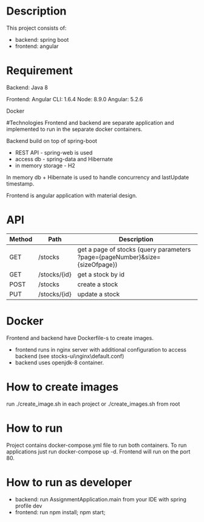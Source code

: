 # Description
This project consists of: 
- backend: spring boot
- frontend: angular

# Requirement
Backend:
Java 8

Frontend:
Angular CLI: 1.6.4
Node: 8.9.0
Angular: 5.2.6

Docker

#Technologies
Frontend and backend are separate application and implemented to run in the separate docker containers.

Backend build on top of spring-boot
- REST API          - spring-web is used
- access db         - spring-data and Hibernate
- in memory storage - H2

In memory db + Hibernate is used to handle concurrency and lastUpdate timestamp.

Frontend is angular application with material design.

# API
Method       | Path          | Description   |
------------ | ------------- | ------------- |
GET | /stocks      | get a page of stocks (query parameters ?page={pageNumber}&size={sizeOfpage})
GET | /stocks/{id} | get a stock by id
POST| /stocks      | create a stock
PUT | /stocks/{id} | update a stock

# Docker
Frontend and backend have Dockerfile-s to create images. 
- frontend runs in nginx server with additional configuration to access backend (see stocks-ui\nginx\default.conf)
- backend uses openjdk-8 container.

# How to create images
run ./create_image.sh in each project or ./create_images.sh from root

# How to run
Project contains docker-compose.yml file to run both containers.
To run applications just run docker-compose up -d. Frontend will run on the port 80.

# How to run as developer
- backend:  run AssignmentApplication.main from your IDE with spring profile dev
- frontend: run npm install; npm start;